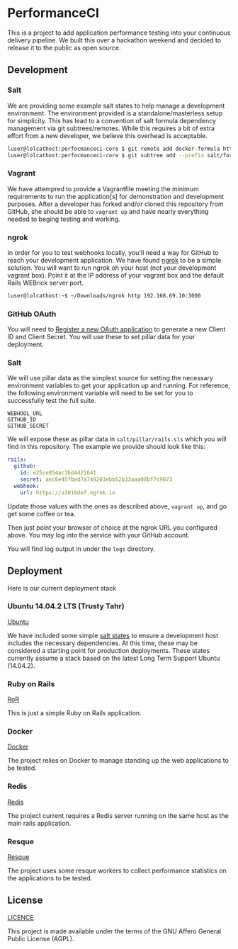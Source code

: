 # PerformanceCI

This is a project to add application performance testing into your continuous
delivery pipeline. We built this over a hackathon weekend and decided to release
it to the public as open source.

## Development

### Salt

We are providing some example salt states to help manage a development
environment. The environment provided is a standalone/masterless setup for
simplicity. This has lead to a convention of salt formula dependency management
via git subtrees/remotes. While this requires a bit of extra effort from a new
developer, we believe this overhead is acceptable.

```bash
luser@lolcathost:perfocmanceci-core $ git remote add docker-formula https://github.com/saltstack-formulas/docker-formula.git
luser@lolcathost:perfocmanceci-core $ git subtree add --prefix salt/formulas/docker-formula docker-formula master --squash
```

### Vagrant

We have attempred to provide a Vagrantfile meeting the minimum requirements to
run the application[s] for demonstration and development purposes. After a
developer has forked and/or cloned this repository from GitHub, she should be
able to `vagrant up` and have nearly everything needed to beging testing
and working.

### ngrok

In order for you to test webhooks locally, you'll need a way for GitHub to
reach your development application. We have found [ngrok](https://ngrok.com)
to be a simple solution. You will want to run ngrok oh your host (not
your development vagrant box). Point it at the IP address of your vagrant box
and the default Rails WEBrick server port.

```bash
luser@lolcathost:~$ ~/Downloads/ngrok http 192.168.69.10:3000
```

### GitHub OAuth

You will need to [Register a new OAuth application](https://github.com/settings/applications/new)
to generate a new Client ID and Client Secret. You will use these to set pillar
data for your deployment.

### Salt

We will use pillar data as the simplest source for setting the necessary
environment variables to get your application up and running. For reference,
the following environment variable will need to be set for you to successfully
test the full suite.

```shell
WEBHOOL_URL
GITHUB_ID
GITHUB_SECRET
```

We will expose these as pillar data in `salt/pillar/rails.sls` which you will
find in this repository. The example we provide should look like this:

```yaml
rails:
  github:
    id: e25ce854ac3bd4d21641
    secret: aec6e45fbed7a749203ebb52b33aaa08bf7c9073
  webhook:
    url: https://a3010de7.ngrok.io
```

Update those values with the ones as described above, `vagrant up`, and go get
some coffee or tea.

Then just point your browser of choice at the ngrok URL you configured above.
You may log into the service with your GitHub account.

You will find log output in under the  `logs` directory.

## Deployment

Here is our current deployment stack

### Ubuntu 14.04.2 LTS (Trusty Tahr)

[Ubuntu](http://releases.ubuntu.com/trusty/)

We have included some simple [salt states](salt/roots/) to ensure a development
host includes the necessary dependencies. At this time, these may be considered
a starting point for production deployments. These states currently assume
a stack based on the latest Long Term Support Ubuntu (14.04.2).

### Ruby on Rails

[RoR](http://rubyonrails.org/)

This is just a simple Ruby on Rails application.

### Docker

[Docker](https://www.docker.io/)

The project relies on Docker to manage standing up the web applications to be
tested.

### Redis

[Redis](http://redis.io/)

The project current requires a Redis server running on the same host as the
main rails application.

### Resque

[Resque](https://github.com/resque/resque)

The project uses some resque workers to collect performance statistics on the
applications to be tested.

## License

[LICENCE](LICENSE)

This project is made available under the terms of the GNU Affero General Public
License (AGPL).
